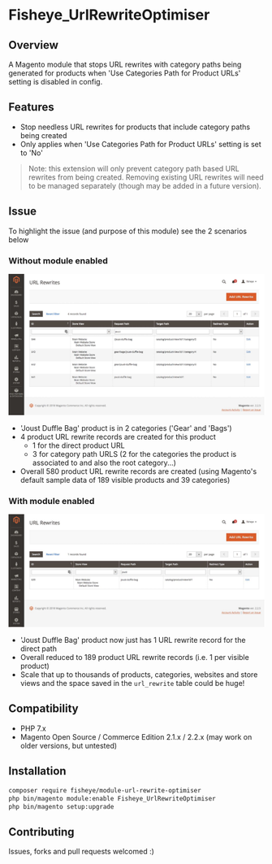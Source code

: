 # Fisheye_UrlRewriteOptimiser

## Overview
A Magento module that stops URL rewrites with category paths being generated for products when 'Use Categories Path for Product URLs' setting is disabled in config.

## Features

* Stop needless URL rewrites for products that include category paths being created
* Only applies when 'Use Categories Path for Product URLs' setting is set to 'No'

> Note: this extension will only prevent category path based URL rewrites from being created.  Removing existing URL rewrites will need to be managed separately (though may be added in a future version).

## Issue

To highlight the issue (and purpose of this module) see the 2 scenarios below

### Without module enabled

![Without module enabled](./media/url-rewrites-with-categories.jpg)

* 'Joust Duffle Bag' product is in 2 categories ('Gear' and 'Bags')
* 4 product URL rewrite records are created for this product
    * 1 for the direct product URL
    * 3 for category path URLS (2 for the categories the product is associated to and also the root category...)  
* Overall 580 product URL rewrite records are created (using Magento's default sample data of 189 visible products and 39 categories)

### With module enabled

![Without module enabled](./media/url-rewrites-without-categories.jpg)

* 'Joust Duffle Bag' product  now just has 1 URL rewrite record for the direct path
* Overall reduced to 189 product URL rewrite records (i.e. 1 per visible product)
* Scale that up to thousands of products, categories, websites and store views and the space saved in the `url_rewrite` table could be huge!

## Compatibility

* PHP 7.x
* Magento Open Source / Commerce Edition 2.1.x / 2.2.x (may work on older versions, but untested)

## Installation

```
composer require fisheye/module-url-rewrite-optimiser
php bin/magento module:enable Fisheye_UrlRewriteOptimiser
php bin/magento setup:upgrade
```

## Contributing
Issues, forks and pull requests welcomed :)
